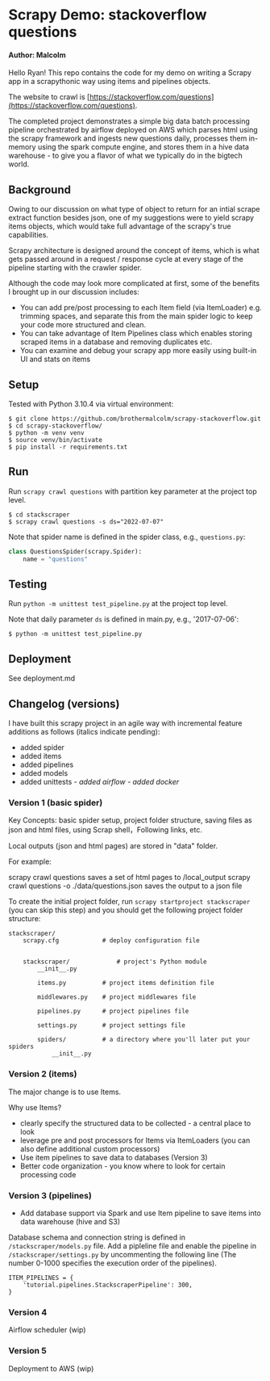 # Scrapy Demo: stackoverflow questions

#### Author: Malcolm
Hello Ryan! This repo contains the code for my demo on writing a Scrapy app in a scrapythonic way using items and pipelines objects.

The website to crawl is [https://stackoverflow.com/questions](https://stackoverflow.com/questions).

The completed project demonstrates a simple big data batch processing pipeline orchestrated by airflow deployed on AWS which parses html using the scrapy framework and ingests new questions daily, processes them in-memory using the spark compute engine, and stores them in a hive data warehouse - to give you a flavor of what we typically do in the bigtech world.

## Background 
Owing to our discussion on what type of object to return for an intial scrape extract function besides json, one of my suggestions were to yield scrapy items objects, which would take full advantage of the scrapy's true capabilities.

Scrapy architecture is designed around the concept of items, which is what gets passed around in a request / response cycle at every stage of the pipeline starting with the crawler spider.

Although the code may look more complicated at first, some of the benefits I brought up in our discussion includes: 
- You can add pre/post processing to each Item field (via ItemLoader) e.g. trimming spaces, and separate this from the main spider logic to keep your code more structured and clean.
- You can take advantage of Item Pipelines class which enables storing scraped items in a database and removing duplicates etc.
- You can examine and debug your scrapy app more easily using built-in UI and stats on items

## Setup
Tested with Python 3.10.4 via virtual environment:
```shell
$ git clone https://github.com/brothermalcolm/scrapy-stackoverflow.git
$ cd scrapy-stackoverflow/
$ python -m venv venv
$ source venv/bin/activate
$ pip install -r requirements.txt
```

## Run

Run `scrapy crawl questions` with partition key parameter at the project top level.
```shell
$ cd stackscraper
$ scrapy crawl questions -s ds="2022-07-07"
```

Note that spider name is defined in the spider class, e.g., `questions.py`:
```python
class QuestionsSpider(scrapy.Spider):
    name = "questions"
```

## Testing

Run `python -m unittest test_pipeline.py` at the project top level.

Note that daily parameter `ds` is defined in main.py, e.g., '2017-07-06':
```shell
$ python -m unittest test_pipeline.py
```

## Deployment

See deployment.md

## Changelog (versions)

I have built this scrapy project in an agile way with incremental feature additions as follows (italics indicate pending):
- added spider
- added items
- added pipelines
- added models 
- added unittests
*- added airflow*
*- added docker*

### Version 1 (basic spider)

Key Concepts: basic spider setup, project folder structure, saving files as json and html files, using Scrap shell，Following links, etc.

Local outputs (json and html pages) are stored in "data" folder.

For example:

scrapy crawl questions saves a set of html pages to /local_output
scrapy crawl questions -o ./data/questions.json saves the output to a json file



To create the initial project folder, run `scrapy startproject stackscraper` (you can skip this step) and you should get the following project folder structure:

```
stackscraper/
    scrapy.cfg            # deploy configuration file


    stackscraper/             # project's Python module
        __init__.py

        items.py          # project items definition file

        middlewares.py    # project middlewares file

        pipelines.py      # project pipelines file

        settings.py       # project settings file

        spiders/          # a directory where you'll later put your spiders
            __init__.py
```


### Version 2 (items)

The major change is to use Items.

Why use Items?

- clearly specify the structured data to be collected - a central place to look
- leverage pre and post processors for Items via ItemLoaders (you can also define additional custom processors)
- Use item pipelines to save data to databases (Version 3)
- Better code organization - you know where to look for certain processing code

### Version 3 (pipelines)

- Add database support via Spark and use Item pipeline to save items into data warehouse (hive and S3)

Database schema and connection string is defined in `/stackscraper/models.py` file.
Add a pipleline file and enable the pipeline in `/stackscraper/settings.py` by uncommenting the following line (The number 0-1000 specifies the execution order of the pipelines).

```
ITEM_PIPELINES = {
    'tutorial.pipelines.StackscraperPipeline': 300,
}
```

### Version 4 
Airflow scheduler (wip)

### Version 5 
Deployment to AWS (wip)
